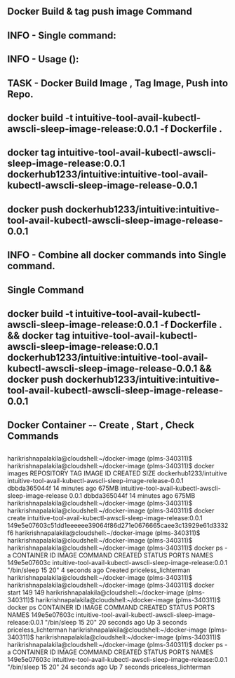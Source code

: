 ### ####################################################################################################################
##                                                                                                                    ##
##            Docker Build & tag push image Command                                                                   ##
##  ####################################################################################################################
##  
##    INFO  - Single command:
##    INFO  - Usage ():
##
##    TASK  -  Docker Build Image , Tag Image, Push into Repo.

##    docker build -t intuitive-tool-avail-kubectl-awscli-sleep-image-release:0.0.1 -f Dockerfile . 
##    docker tag intuitive-tool-avail-kubectl-awscli-sleep-image-release:0.0.1 dockerhub1233/intuitive:intuitive-tool-avail-kubectl-awscli-sleep-image-release-0.0.1 
##    docker push dockerhub1233/intuitive:intuitive-tool-avail-kubectl-awscli-sleep-image-release-0.0.1

##
##
##
##    INFO  -   Combine all docker commands into Single command.
##
##
##    Single Command
## 
##    docker build -t intuitive-tool-avail-kubectl-awscli-sleep-image-release:0.0.1 -f Dockerfile . && docker tag intuitive-tool-avail-kubectl-awscli-sleep-image-release:0.0.1 dockerhub1233/intuitive:intuitive-tool-avail-kubectl-awscli-sleep-image-release-0.0.1 && docker push dockerhub1233/intuitive:intuitive-tool-avail-kubectl-awscli-sleep-image-release-0.0.1

##
##
##
## #####################################################################################################
##                                                                                                   ###
##      Docker Container   -- Create , Start , Check Commands                                        ###
##                                                                                                   ###
## #####################################################################################################
##
##
harikrishnapalakila@cloudshell:~/docker-image (plms-340311)$ 
harikrishnapalakila@cloudshell:~/docker-image (plms-340311)$ docker images
REPOSITORY                                                TAG                                                             IMAGE ID       CREATED          SIZE
dockerhub1233/intuitive                                   intuitive-tool-avail-kubectl-awscli-sleep-image-release-0.0.1   dbbda365044f   14 minutes ago   675MB
intuitive-tool-avail-kubectl-awscli-sleep-image-release   0.0.1                                                           dbbda365044f   14 minutes ago   675MB
harikrishnapalakila@cloudshell:~/docker-image (plms-340311)$ 
harikrishnapalakila@cloudshell:~/docker-image (plms-340311)$ docker create intuitive-tool-avail-kubectl-awscli-sleep-image-release:0.0.1
149e5e07603c51dd1eeeeee39064f86d271e0676665caee3c13929e61d3332f6
harikrishnapalakila@cloudshell:~/docker-image (plms-340311)$ 
harikrishnapalakila@cloudshell:~/docker-image (plms-340311)$ 
harikrishnapalakila@cloudshell:~/docker-image (plms-340311)$ docker ps -a
CONTAINER ID   IMAGE                                                           COMMAND              CREATED         STATUS    PORTS     NAMES
149e5e07603c   intuitive-tool-avail-kubectl-awscli-sleep-image-release:0.0.1   "/bin/sleep 15 20"   4 seconds ago   Created             priceless_lichterman
harikrishnapalakila@cloudshell:~/docker-image (plms-340311)$ 
harikrishnapalakila@cloudshell:~/docker-image (plms-340311)$ docker start 149
149
harikrishnapalakila@cloudshell:~/docker-image (plms-340311)$ 
harikrishnapalakila@cloudshell:~/docker-image (plms-340311)$ docker ps 
CONTAINER ID   IMAGE                                                           COMMAND              CREATED          STATUS         PORTS     NAMES
149e5e07603c   intuitive-tool-avail-kubectl-awscli-sleep-image-release:0.0.1   "/bin/sleep 15 20"   20 seconds ago   Up 3 seconds             priceless_lichterman
harikrishnapalakila@cloudshell:~/docker-image (plms-340311)$ 
harikrishnapalakila@cloudshell:~/docker-image (plms-340311)$ 
harikrishnapalakila@cloudshell:~/docker-image (plms-340311)$ docker ps -a
CONTAINER ID   IMAGE                                                           COMMAND              CREATED          STATUS         PORTS     NAMES
149e5e07603c   intuitive-tool-avail-kubectl-awscli-sleep-image-release:0.0.1   "/bin/sleep 15 20"   24 seconds ago   Up 7 seconds             priceless_lichterman
##
##
##
##
##
